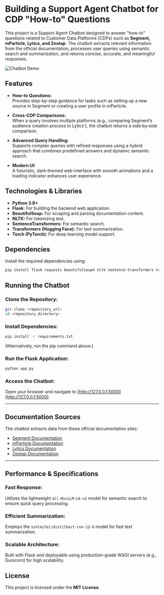 # Building a Support Agent Chatbot for CDP "How-to" Questions

This project is a Support Agent Chatbot designed to answer "how-to" questions related to Customer Data Platforms (CDPs) such as **Segment, mParticle, Lytics, and Zeotap**. The chatbot extracts relevant information from the official documentation, processes user queries using semantic search and summarization, and returns concise, accurate, and meaningful responses.

![Chatbot Demo](https://via.placeholder.com/600x200?text=Support+Agent+Chatbot)

## Features

- **How-to Questions:**  
  Provides step-by-step guidance for tasks such as setting up a new source in Segment or creating a user profile in mParticle.
  
- **Cross-CDP Comparisons:**  
  When a query involves multiple platforms (e.g., comparing Segment’s audience creation process to Lytics’), the chatbot returns a side‑by‑side comparison.

- **Advanced Query Handling:**  
  Supports complex queries with refined responses using a hybrid approach that combines predefined answers and dynamic semantic search.

- **Modern UI:**  
  A futuristic, dark-themed web interface with smooth animations and a loading indicator enhances user experience.

## Technologies & Libraries

- **Python 3.8+**
- **Flask:** For building the backend web application.
- **BeautifulSoup:** For scraping and parsing documentation content.
- **NLTK:** For tokenizing text.
- **SentenceTransformers:** For semantic search.
- **Transformers (Hugging Face):** For text summarization.
- **Torch (PyTorch):** For deep learning model support.

## Dependencies

Install the required dependencies using:

```bash
pip install flask requests beautifulsoup4 nltk sentence-transformers transformers torch
```


## Running the Chatbot

### Clone the Repository:
```bash
git clone <repository_url>
cd <repository_directory>
```

### Install Dependencies:
```bash
pip install -r requirements.txt
```
(Alternatively, run the pip command above.)

### Run the Flask Application:
```bash
python app.py
```

### Access the Chatbot:
Open your browser and navigate to [http://127.0.0.1:5000](http://127.0.0.1:5000).

---

## Documentation Sources
The chatbot extracts data from these official documentation sites:
- [Segment Documentation](https://segment.com/docs/?ref=nav)
- [mParticle Documentation](https://docs.mparticle.com/)
- [Lytics Documentation](https://docs.lytics.com/)
- [Zeotap Documentation](https://docs.zeotap.com/home/en-us/)

---

## Performance & Specifications

### Fast Response:
Utilizes the lightweight `all-MiniLM-L6-v2` model for semantic search to ensure quick query processing.

### Efficient Summarization:
Employs the `sshleifer/distilbart-cnn-12-6` model for fast text summarization.

### Scalable Architecture:
Built with Flask and deployable using production-grade WSGI servers (e.g., Gunicorn) for high scalability.



## License
This project is licensed under the **MIT License**.


